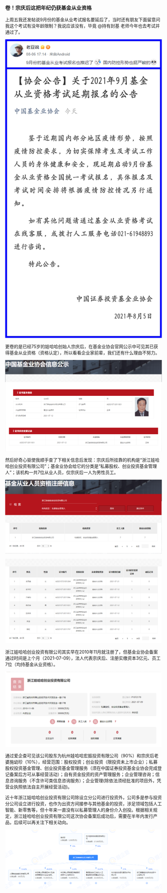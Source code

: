 ### 卷！宗庆后这把年纪仍获基金从业资格

上周五我还发帖说9月份的基金从业考试报名要延后了，当时还有朋友下面留意问我这个考试有没年龄限制？我说应该没有，毕竟 @持有封基 老师今年也去考试并通过了。

![雪球贴](../img/whh-z-1.jpg)

更卷的是已经75岁的娃哈哈创始人宗庆后，在基金业协会官网公示中可见其已获得基金从业资格（资格认定），所以看看企业家前辈，我们还有什么理由不努力。

![宗庆后](../img/whh-z-2.png)

然后好奇心驱使我顺手查了下相关信息后发现：宗庆后所挂靠的机构是“浙江娃哈哈创业投资有限公司”；基金业协会给它的分类是“私募股权、创业投资基金管理人”；该机构一共7位从业人员，仅宗庆后一人为男性员工。

![娃哈哈](../img/whh-z-3.png)

![员工](../img/whh-z-4.png)

浙江娃哈哈创业投资有限公司其实早在2010年11月就注册了，但基金业协会备案通过时间是上个月（2021-07-09），法人代表宗庆后、注册实缴资本3亿元、员工7位（均持基金从业资格）。

![地址](../img/whh-z-5.png)

通过爱企查可见该公司股东为杭州娃哈哈宏振投资有限公司（90%）和宗庆后老婆施幼珍（10%），经营范围：股权投资；创业投资（限投资未上市企业）；私募股权投资基金管理、创业投资基金管理服务（须在中国证券投资基金业协会完成登记备案后方可从事经营活动）；自有资金投资的资产管理服务；企业管理咨询；信息咨询服务（不含许可类信息咨询服务）；企业管理(除依法须经批准的项目外，凭营业执照依法自主开展经营活动)。

近十年浙江娃哈哈创业投资有限公司除设立分公司进行投资外，公司多是参与投资分公司设立进行投资，也作为出资方间接参与其他基金的投资，涉足领域包括人工智能、新零售等，但十年来一直没有以私募管理人的身份介入创投。根据相关规定，浙江娃哈哈创业投资有限公司这次协会备案后成功后，需要在半年内发行产品，后续可以再关注下相关动向。

![组织关系](../img/whh-z-6.png)

